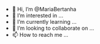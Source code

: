 - 👋 Hi, I’m @MariaBertanha
- 👀 I’m interested in ...
- 🌱 I’m currently learning ...
- 💞️ I’m looking to collaborate on ...
- 📫 How to reach me ...

<!---
MariaBertanha/MariaBertanha is a ✨ special ✨ repository because its `README.md` (this file) appears on your GitHub profile.
You can click the Preview link to take a look at your changes.
--->
